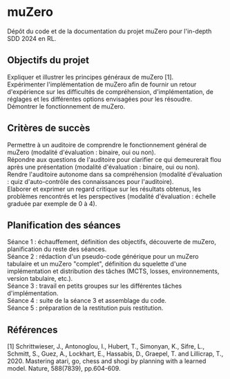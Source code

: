 # muZero

Dépôt du code et de la documentation du projet muZero pour l'in-depth SDD 2024 en RL.

## Objectifs du projet

Expliquer et illustrer les principes généraux de muZero [1].  
Expérimenter l'implémentation de muZero afin de fournir un retour d'expérience sur les difficultés de compréhension, d'implémentation, de réglages et les différentes options envisagées pour les résoudre.  
Démontrer le fonctionnement de muZero.

## Critères de succès

Permettre à un auditoire de comprendre le fonctionnement général de muZero (modalité d'évaluation : binaire, oui ou non).  
Répondre aux questions de l'auditoire pour clarifier ce qui demeurerait flou après une présentation (modalité d'évaluation : binaire, oui ou non).  
Rendre l'auditoire autonome dans sa compréhension (modalité d'évaluation : quiz d'auto-contrôle des connaissances pour l'auditoire).  
Elaborer et exprimer un regard critique sur les résultats obtenus, les problèmes rencontrés et les perspectives (modalité d'évaluation :  échelle graduée par exemple de 0 à 4).

## Planification des séances

Séance 1 : échauffement, définition des objectifs, découverte de muZero, planification du reste des séances.  
Séance 2 : rédaction d'un pseudo-code générique pour un muZero tabulaire et un muZero "complet", définition du squelette d'une implémentation et distribution des tâches (MCTS, losses, environnements, version tabulaire, etc.).  
Séance 3 : travail en petits groupes sur les différentes tâches d'implémentation.  
Séance 4 : suite de la séance 3 et assemblage du code.  
Séance 5 : préparation de la restitution puis restitution.  

## Références

[1] Schrittwieser, J., Antonoglou, I., Hubert, T., Simonyan, K., Sifre, L., Schmitt, S., Guez, A., Lockhart, E., Hassabis, D., Graepel, T. and Lillicrap, T., 2020. Mastering atari, go, chess and shogi by planning with a learned model. Nature, 588(7839), pp.604-609.

